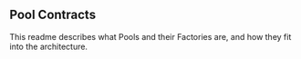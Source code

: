 ## Pool Contracts

This readme describes what Pools and their Factories are, and how they fit into the architecture.
